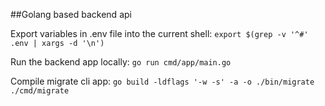 ##Golang based backend api 

Export variables in .env file into the current shell: `export $(grep -v '^#' .env | xargs -d '\n')`

Run the backend app locally: `go run cmd/app/main.go`

Compile migrate cli app: `go build -ldflags '-w -s' -a -o ./bin/migrate ./cmd/migrate`